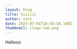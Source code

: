 ```yaml
---
layout: blog
title: hiiiiii
author: test
date: 2023-07-01T16:58:58.149Z
thumbnail: /logo-two.png
---
```

H﻿ellooo